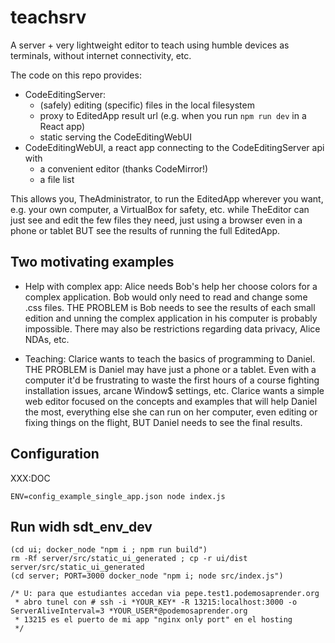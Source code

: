 # teachsrv

A server + very lightweight editor to teach using humble devices as terminals, without internet connectivity, etc.

The code on this repo provides:
* CodeEditingServer: 
   * (safely) editing (specific) files in the local filesystem
   * proxy to EditedApp result url (e.g. when you run `npm run dev` in a React app)
   * static serving the CodeEditingWebUI
* CodeEditingWebUI, a react app connecting to the CodeEditingServer api with
   * a convenient editor (thanks CodeMirror!)
   * a file list

This allows you, TheAdministrator, to run the EditedApp wherever you want, e.g. your own computer, a VirtualBox for safety, etc. while TheEditor can just see and edit the few files they need, just using a browser even in a phone or tablet BUT see the results of running the full EditedApp.

## Two motivating examples

* Help with complex app: Alice needs Bob's help her choose colors for a complex application. Bob would only need to read and change some .css files. THE PROBLEM is Bob needs to see the results of each small edition and unning the complex application in his computer is probably impossible. There may also be restrictions regarding data privacy, Alice NDAs, etc.

* Teaching: Clarice wants to teach the basics of programming to Daniel. THE PROBLEM is Daniel may have just a phone or a tablet. Even with a computer it'd be frustrating to waste the first hours of a course fighting installation issues, arcane Window$ settings, etc. Clarice wants a simple web editor focused on the concepts and examples that will help Daniel the most, everything else she can run on her computer, even editing or fixing things on the flight, BUT Daniel needs to see the final results.

## Configuration

XXX:DOC
~~~
ENV=config_example_single_app.json node index.js
~~~

## Run widh sdt_env_dev

~~~
(cd ui; docker_node "npm i ; npm run build")
rm -Rf server/src/static_ui_generated ; cp -r ui/dist server/src/static_ui_generated 
(cd server; PORT=3000 docker_node "npm i; node src/index.js")
~~~

~~~
/* U: para que estudiantes accedan via pepe.test1.podemosaprender.org
 * abro tunel con # ssh -i *YOUR_KEY* -R 13215:localhost:3000 -o ServerAliveInterval=3 *YOUR_USER*@podemosaprender.org
 * 13215 es el puerto de mi app "nginx only port" en el hosting
 */
~~~
